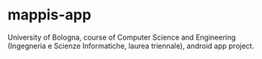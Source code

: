 # mappis-app
University of Bologna, course of Computer Science and Engineering (Ingegneria e Scienze Informatiche, laurea triennale), android app project.
